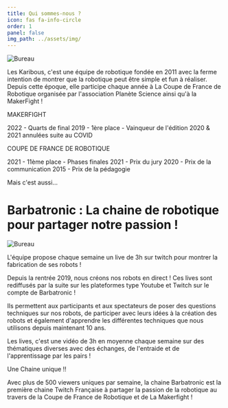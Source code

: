 ```yaml
---
title: Qui sommes-nous ?
icon: fas fa-info-circle
order: 1
panel: false
img_path: ../assets/img/
---
```


![Bureau](bureau.jpg)

Les Karibous, c'est une équipe de robotique fondée en 2011 avec la ferme intention de montrer que la robotique peut être simple et fun à réaliser. Depuis cette époque, elle participe chaque année à La Coupe de France de Robotique organisée par l'association Planète Science ainsi qu'à la MakerFight !

MAKERFIGHT

2022 - Quarts de final
2019 - 1ère place - Vainqueur de l'édition
2020 & 2021 annulées suite au COVID

COUPE DE FRANCE DE ROBOTIQUE

2021 - 11ème place - Phases finales
2021 - Prix du jury
2020 - Prix de la communication
2015 - Prix de la pédagogie



Mais c'est aussi... 
# Barbatronic : La chaine de robotique pour partager notre passion !
![Bureau](bureau.jpg)

L'équipe propose chaque semaine un live de 3h sur twitch pour montrer la fabrication de ses robots ! 

Depuis la rentrée 2019, nous créons nos robots en direct ! Ces lives sont rediffusés par la suite sur les plateformes type Youtube et Twitch sur le compte de Barbatronic !

Ils permettent aux participants et aux spectateurs de poser des questions techniques sur nos robots, de participer avec leurs idées à la création des robots et également d'apprendre les différentes techniques que nous utilisons depuis maintenant 10 ans.

Les lives, c'est une vidéo de 3h en moyenne chaque semaine sur des thématiques diverses avec des échanges, de l'entraide et de l'apprentissage par les pairs !

Une Chaine unique !!

Avec plus de 500 viewers uniques par semaine, la chaine Barbatronic est la première chaine Twitch Française à partager la passion de la robotique au travers de la Coupe de France de Robotique et de La Makerfight !